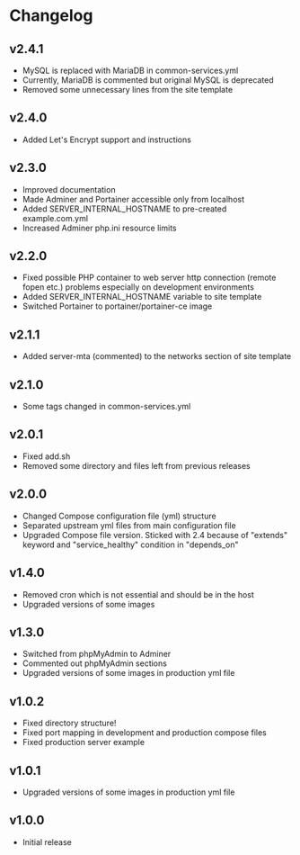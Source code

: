 # Changelog

## v2.4.1

- MySQL is replaced with MariaDB in common-services.yml
- Currently, MariaDB is commented but original MySQL is deprecated
- Removed some unnecessary lines from the site template

## v2.4.0

- Added Let's Encrypt support and instructions

## v2.3.0

- Improved documentation
- Made Adminer and Portainer accessible only from localhost
- Added SERVER_INTERNAL_HOSTNAME to pre-created example.com.yml
- Increased Adminer php.ini resource limits

## v2.2.0

- Fixed possible PHP container to web server http connection (remote fopen etc.) problems especially on development environments
- Added SERVER_INTERNAL_HOSTNAME variable to site template
- Switched Portainer to portainer/portainer-ce image

## v2.1.1

- Added server-mta (commented) to the networks section of site template

## v2.1.0

- Some tags changed in common-services.yml

## v2.0.1

- Fixed add.sh
- Removed some directory and files left from previous releases

## v2.0.0

- Changed Compose configuration file (yml) structure
- Separated upstream yml files from main configuration file
- Upgraded Compose file version. Sticked with 2.4 because of "extends" keyword and "service_healthy" condition in "depends_on"

## v1.4.0

- Removed cron which is not essential and should be in the host
- Upgraded versions of some images

## v1.3.0

- Switched from phpMyAdmin to Adminer
- Commented out phpMyAdmin sections
- Upgraded versions of some images in production yml file

## v1.0.2

- Fixed directory structure!
- Fixed port mapping in development and production compose files
- Fixed production server example

## v1.0.1

- Upgraded versions of some images in production yml file

## v1.0.0

- Initial release
